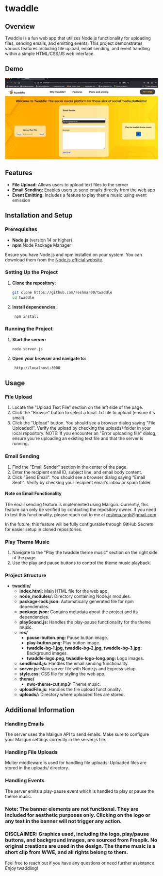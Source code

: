 # twaddle

## Overview

Twaddle is a fun web app that utilizes Node.js functionality for uploading files, sending emails, and emitting events. This project demonstrates various features including file upload, email sending, and event handling within a simple HTML/CSS/JS web interface.

## Demo

![Demo](./twaddle/twaddle-demo.gif)

## Features

- **File Upload:** Allows users to upload text files to the server
- **Email Sending:** Enables users to send emails directly from the web app
- **Event Emitting:** Includes a feature to play theme music using event emission

## Installation and Setup

### Prerequisites

- **Node.js** (version 14 or higher)
- **npm** Node Package Manager

Ensure you have Node.js and npm installed on your system. You can download them from the [Node.js official website](https://nodejs.org/en).

### Setting Up the Project

1. **Clone the repository:**

   ```sh
   git clone https://github.com/reshmar00/twaddle
   cd twaddle

2. **Install dependencies:**

   ```sh
    npm install

### Running the Project

1. **Start the server:**

   ```sh
   node server.js

3. **Open your browser and navigate to:**

   ```sh
    http://localhost:3000

## Usage

### File Upload
1. Locate the "Upload Text File" section on the left side of the page.
2. Click the "Browse" button to select a local .txt file to upload (ensure it's small).
3. Click the "Upload" button. You should see a browser dialog saying "File Uploaded!". Verify the upload by checking the uploads/ folder in your local repository.
   NOTE: If you encounter an "Error uploading file" dialog, ensure you're uploading an existing text file and that the server is running.

### Email Sending
1. Find the "Email Sender" section in the center of the page.
2. Enter the recipient email ID, subject line, and email body content.
3. Click "Send Email". You should see a browser dialog saying "Email Sent!". Verify by checking your recipient email's inbox or spam folder.

#### Note on Email Functionality

The email sending feature is implemented using Mailgun. Currently, this feature can only be verified by contacting the repository owner. If you need to test this functionality, please reach out to me at reshma.ragh@gmail.com.

In the future, this feature will be fully configurable through GitHub Secrets for easier setup in cloned repositories.

### Play Theme Music
1. Navigate to the "Play the twaddle theme music" section on the right side of the page.
2. Use the play and pause buttons to control the theme music playback.
   

### Project Structure

- **twaddle/**
  - **index.html:** Main HTML file for the web app.
  - **node_modules/:** Directory containing Node.js modules.
  - **package-lock.json:** Automatically generated file for npm dependencies.
  - **package.json:** Contains metadata about the project and its dependencies.
  - **playSound.js:** Handles the play-pause functionality for the theme music.
  - **res/**
    - **pause-button.png:** Pause button image.
    - **play-button.png:** Play button image.
    - **twaddle-bg-1.jpg, twaddle-bg-2.jpg, twaddle-bg-3.jpg:** Background images.
    - **twaddle-logo.png, twaddle-logo-long.png:** Logo images.
  - **sendEmail.js:** Handles the email sending functionality.
  - **server.js:** Main server file with Node.js and Express setup.
  - **style.css:** CSS file for styling the web app.
  - **theme/**
    - **nwo-theme-cut.mp3:** Theme music.
  - **uploadFile.js:** Handles the file upload functionality.
  - **uploads/:** Directory where uploaded files are stored.

## Additional Information

### Handling Emails
The server uses the Mailgun API to send emails. Make sure to configure your Mailgun settings correctly in the server.js file.

### Handling File Uploads
Multer middleware is used for handling file uploads. Uploaded files are stored in the uploads/ directory.

### Handling Events
The server emits a play-pause event which is handled to play or pause the theme music.

### Note: The banner elements are not functional. They are included for aesthetic purposes only. Clicking on the logo or any text in the banner will not trigger any action.

### DISCLAIMER: Graphics used, including the logo, play/pause buttons, and background images, are sourced from Freepik. No original creations are used in the design. The theme music is a short clip from WWE, and all rights belong to them.

Feel free to reach out if you have any questions or need further assistance. Enjoy twaddling!

